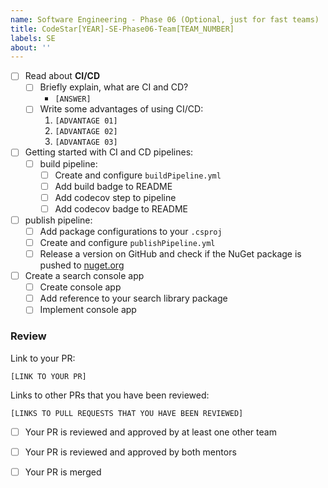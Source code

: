 ```yaml
---
name: Software Engineering - Phase 06 (Optional, just for fast teams)
title: CodeStar[YEAR]-SE-Phase06-Team[TEAM_NUMBER]
labels: SE
about: ''
---
```


-   [ ] Read about **CI/CD**
    -   [ ] Briefly explain, what are CI and CD?
        -   `[ANSWER]`
    -   [ ] Write some advantages of using CI/CD:
        1. `[ADVANTAGE 01]`
        1. `[ADVANTAGE 02]`
        1. `[ADVANTAGE 03]`
-   [ ] Getting started with CI and CD pipelines:
    -   [ ] build pipeline:
        -   [ ] Create and configure `buildPipeline.yml`
        -   [ ] Add build badge to README
        -   [ ] Add codecov step to pipeline
        -   [ ] Add codecov badge to README
-   [ ] publish pipeline:
    -   [ ] Add package configurations to your `.csproj`
    -   [ ] Create and configure `publishPipeline.yml`
    -   [ ] Release a version on GitHub and check if the NuGet package is pushed to [nuget.org](https://www.nuget.org/)
-   [ ] Create a search console app
    -   [ ] Create console app
    -   [ ] Add reference to your search library package
    -   [ ] Implement console app

### Review

Link to your PR:

`[LINK TO YOUR PR]`

Links to other PRs that you have been reviewed:

`[LINKS TO PULL REQUESTS THAT YOU HAVE BEEN REVIEWED]`

-   [ ] Your PR is reviewed and approved by at least one other team

-   [ ] Your PR is reviewed and approved by both mentors

-   [ ] Your PR is merged
